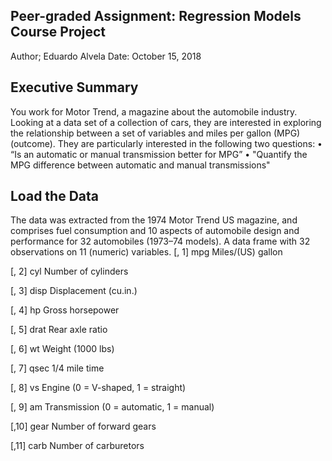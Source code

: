 ## Peer-graded Assignment: Regression Models Course Project
Author; Eduardo Alvela
Date: October 15, 2018

## Executive Summary
You work for Motor Trend, a magazine about the automobile industry. Looking at a data set of a collection of cars, they are interested in exploring the relationship between a set of variables and miles per gallon (MPG) (outcome). They are particularly interested in the following two questions:
•	“Is an automatic or manual transmission better for MPG”
•	"Quantify the MPG difference between automatic and manual transmissions"

## Load the Data
The data was extracted from the 1974 Motor Trend US magazine, and comprises fuel consumption and 10 aspects of automobile design and performance for 32 automobiles (1973–74 models).
A data frame with 32 observations on 11 (numeric) variables.
[, 1]	mpg	Miles/(US) gallon

[, 2]	cyl	Number of cylinders

[, 3]	disp	Displacement (cu.in.)

[, 4]	hp	Gross horsepower

[, 5]	drat	Rear axle ratio

[, 6]	wt	Weight (1000 lbs)

[, 7]	qsec	1/4 mile time

[, 8]	vs	Engine (0 = V-shaped, 1 = straight)

[, 9]	am	Transmission (0 = automatic, 1 = manual)

[,10]	gear	Number of forward gears

[,11]	carb	Number of carburetors
